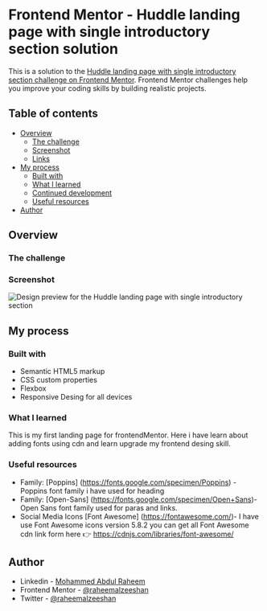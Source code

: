 # Frontend Mentor - Huddle landing page with single introductory section solution

This is a solution to the [Huddle landing page with single introductory section challenge on Frontend Mentor](https://www.frontendmentor.io/challenges/huddle-landing-page-with-a-single-introductory-section-B_2Wvxgi0). Frontend Mentor challenges help you improve your coding skills by building realistic projects. 

## Table of contents

- [Overview](#overview)
  - [The challenge](#the-challenge)
  - [Screenshot](#screenshot)
  - [Links](#links)
- [My process](#my-process)
  - [Built with](#built-with)
  - [What I learned](#what-i-learned)
  - [Continued development](#continued-development)
  - [Useful resources](#useful-resources)
- [Author](#author)


## Overview

### The challenge


### Screenshot

![Design preview for the Huddle landing page with single introductory section](./screenshot.png)


## My process

### Built with

- Semantic HTML5 markup
- CSS custom properties
- Flexbox
- Responsive Desing for all devices

### What I learned
This is my first landing page for frontendMentor. Here i have learn about adding fonts using cdn and learn upgrade my frontend desing skill.

### Useful resources

- Family: [Poppins] (https://fonts.google.com/specimen/Poppins) - Poppins font family i have used for heading 
- Family: [Open-Sans] (https://fonts.google.com/specimen/Open+Sans)- Open Sans font family used for paras and links.
- Social Media Icons [Font Awesome] (https://fontawesome.com/)- I have use Font Awesome icons version 5.8.2 you can get all Font Awesome cdn link form here 👉 https://cdnjs.com/libraries/font-awesome/

## Author

- Linkedin - [Mohammed Abdul Raheem](https://www.linkedin.com/in/raheemalzeeshan)
- Frontend Mentor - [@raheemalzeeshan](https://www.frontendmentor.io/profile/raheemalzeeshan)
- Twitter - [@raheemalzeeshan](https://www.twitter.com/raheemalzeeshan)

